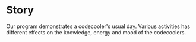 # Story
Our program demonstrates a codecooler's usual day. Various activities has different effects on the knowledge, energy and mood of the codecoolers.
